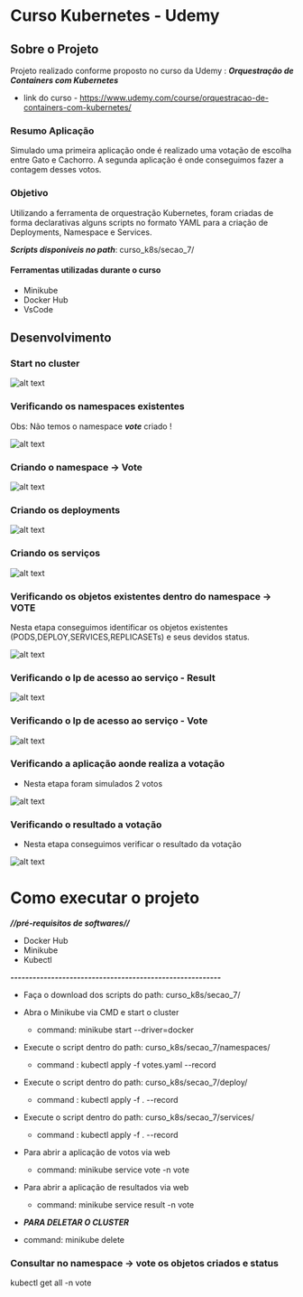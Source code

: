 # Curso Kubernetes - Udemy

##  Sobre o Projeto 

Projeto realizado conforme proposto no curso da Udemy :  ***Orquestração de Containers com Kubernetes***

- link do curso -  https://www.udemy.com/course/orquestracao-de-containers-com-kubernetes/

### Resumo Aplicação

Simulado uma primeira aplicação onde é realizado uma votação de escolha entre Gato e Cachorro.
A segunda aplicação é onde conseguimos fazer a contagem desses votos.

### Objetivo

Utilizando a ferramenta de orquestração Kubernetes, foram criadas de forma declarativas alguns scripts no formato YAML para a criação de Deployments, Namespace e Services.

***Scripts disponíveis no path***: curso_k8s/secao_7/



#### Ferramentas utilizadas durante o curso

- Minikube 
- Docker Hub
- VsCode

## Desenvolvimento

### Start no cluster

![alt text](https://github.com/GumaFernando/curso_k8s/blob/master/imagens/1-start-cluster.png)

### Verificando os namespaces existentes
  Obs: Não temos o namespace ***vote*** criado !
  
  ![alt text](https://github.com/GumaFernando/curso_k8s/blob/master/imagens/2-get-namespaces.png)
  
### Criando o namespace -> Vote

![alt text](https://github.com/GumaFernando/curso_k8s/blob/master/imagens/3-criando-ns.png)

### Criando os deployments 

![alt text](https://github.com/GumaFernando/curso_k8s/blob/master/imagens/4%20-%20criando-deploy.png)

### Criando os serviços

![alt text](https://github.com/GumaFernando/curso_k8s/blob/master/imagens/5-criando-services.png)

### Verificando os objetos existentes dentro do namespace -> VOTE

Nesta etapa conseguimos identificar os objetos existentes (PODS,DEPLOY,SERVICES,REPLICASETs) e seus devidos status.

![alt text](https://github.com/GumaFernando/curso_k8s/blob/master/imagens/5.1-%20verificando-namespace.png)

### Verificando o Ip de acesso ao serviço - Result

![alt text](https://github.com/GumaFernando/curso_k8s/blob/master/imagens/6-verificando-result-ip.png)

### Verificando o Ip de acesso ao serviço - Vote

![alt text](https://github.com/GumaFernando/curso_k8s/blob/master/imagens/7-verificando-vote-ip.png)

### Verificando a aplicação aonde realiza a votação
- Nesta etapa foram simulados 2 votos

![alt text](https://github.com/GumaFernando/curso_k8s/blob/master/imagens/8-open-app-votacao.png)

### Verificando o resultado a votação
- Nesta etapa conseguimos verificar o resultado da votação

![alt text](https://github.com/GumaFernando/curso_k8s/blob/master/imagens/9-consulta-votos.png)



# Como executar o projeto
 
 ***//pré-requisitos de softwares//***
 - Docker Hub
 - Minikube
 - Kubectl
 
***---------------------------------------------------------*** 

- Faça o download dos scripts do path: curso_k8s/secao_7/
- Abra o Minikube via CMD e start o cluster
  - command: minikube start --driver=docker
  
- Execute o script dentro do path: curso_k8s/secao_7/namespaces/
  - command : kubectl apply -f votes.yaml --record
  
- Execute o script dentro do path: curso_k8s/secao_7/deploy/
  - command : kubectl apply -f . --record 
  
- Execute o script dentro do path: curso_k8s/secao_7/services/
  - command : kubectl apply -f . --record 
  
- Para abrir a aplicação de votos via web
  - command: minikube service vote -n vote
  
- Para abrir a aplicação de resultados via web
  - command: minikube service result -n vote
  
 - ***PARA DELETAR O CLUSTER***
  - command: minikube delete
  
  
 ### Consultar no namespace -> vote os objetos criados e status
 
 kubectl get all -n vote
